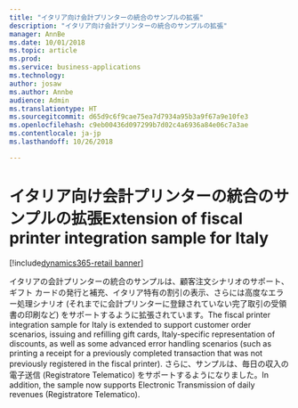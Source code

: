 ```yaml
---
title: "イタリア向け会計プリンターの統合のサンプルの拡張"
description: "イタリア向け会計プリンターの統合のサンプルの拡張"
manager: AnnBe
ms.date: 10/01/2018
ms.topic: article
ms.prod: 
ms.service: business-applications
ms.technology: 
author: josaw
ms.author: Annbe
audience: Admin
ms.translationtype: HT
ms.sourcegitcommit: d65d9c6f9cae75ea7d7934a95b3a9f67a9e10fe3
ms.openlocfilehash: c9eb00436d097299b7d02c4a6936a84e06c7a3ae
ms.contentlocale: ja-jp
ms.lasthandoff: 10/26/2018

---
```

#  <a name="extension-of-fiscal-printer-integration-sample-for-italy"></a><span data-ttu-id="f0835-103">イタリア向け会計プリンターの統合のサンプルの拡張</span><span class="sxs-lookup"><span data-stu-id="f0835-103">Extension of fiscal printer integration sample for Italy</span></span>

[!include[dynamics365-retail banner](../includes/dynamics365-retail.md)]

<span data-ttu-id="f0835-104">イタリアの会計プリンターの統合のサンプルは、顧客注文シナリオのサポート、ギフト カードの発行と補充、イタリア特有の割引の表示、さらには高度なエラー処理シナリオ (それまでに会計プリンターに登録されていない完了取引の受領書の印刷など) をサポートするように拡張されています。</span><span class="sxs-lookup"><span data-stu-id="f0835-104">The fiscal printer integration sample for Italy is extended to support customer order scenarios, issuing and refilling gift cards, Italy-specific representation of discounts, as well as some advanced error handling scenarios (such as printing a receipt for a previously completed transaction that was not previously registered in the fiscal printer).</span></span> <span data-ttu-id="f0835-105">さらに、サンプルは、毎日の収入の電子送信 (Registratore Telematico) をサポートするようになりました。</span><span class="sxs-lookup"><span data-stu-id="f0835-105">In addition, the sample now supports Electronic Transmission of daily revenues (Registratore Telematico).</span></span>

